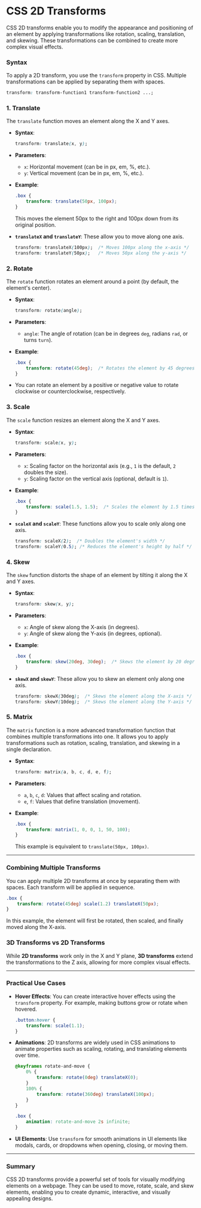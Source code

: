 # CSS 2D Transforms

CSS 2D transforms enable you to modify the appearance and positioning of an element by applying transformations like rotation, scaling, translation, and skewing. These transformations can be combined to create more complex visual effects.

### Syntax

To apply a 2D transform, you use the `transform` property in CSS. Multiple transformations can be applied by separating them with spaces.

```css
transform: transform-function1 transform-function2 ...;
```

### 1. **Translate**
The `translate` function moves an element along the X and Y axes.

- **Syntax**: 
  ```css
  transform: translate(x, y);
  ```

- **Parameters**:
  - `x`: Horizontal movement (can be in px, em, %, etc.).
  - `y`: Vertical movement (can be in px, em, %, etc.).
  
- **Example**:
  ```css
  .box {
      transform: translate(50px, 100px);
  }
  ```

  This moves the element 50px to the right and 100px down from its original position.

- **`translateX` and `translateY`**: These allow you to move along one axis.
  
  ```css
  transform: translateX(100px);  /* Moves 100px along the x-axis */
  transform: translateY(50px);   /* Moves 50px along the y-axis */
  ```

### 2. **Rotate**
The `rotate` function rotates an element around a point (by default, the element's center).

- **Syntax**:
  ```css
  transform: rotate(angle);
  ```

- **Parameters**:
  - `angle`: The angle of rotation (can be in degrees `deg`, radians `rad`, or turns `turn`).
  
- **Example**:
  ```css
  .box {
      transform: rotate(45deg);  /* Rotates the element by 45 degrees */
  }
  ```

- You can rotate an element by a positive or negative value to rotate clockwise or counterclockwise, respectively.

### 3. **Scale**
The `scale` function resizes an element along the X and Y axes.

- **Syntax**:
  ```css
  transform: scale(x, y);
  ```

- **Parameters**:
  - `x`: Scaling factor on the horizontal axis (e.g., `1` is the default, `2` doubles the size).
  - `y`: Scaling factor on the vertical axis (optional, default is `1`).
  
- **Example**:
  ```css
  .box {
      transform: scale(1.5, 1.5);  /* Scales the element by 1.5 times */
  }
  ```

- **`scaleX` and `scaleY`**: These functions allow you to scale only along one axis.
  
  ```css
  transform: scaleX(2);  /* Doubles the element's width */
  transform: scaleY(0.5); /* Reduces the element's height by half */
  ```

### 4. **Skew**
The `skew` function distorts the shape of an element by tilting it along the X and Y axes.

- **Syntax**:
  ```css
  transform: skew(x, y);
  ```

- **Parameters**:
  - `x`: Angle of skew along the X-axis (in degrees).
  - `y`: Angle of skew along the Y-axis (in degrees, optional).
  
- **Example**:
  ```css
  .box {
      transform: skew(20deg, 30deg);  /* Skews the element by 20 degrees on the X-axis and 30 degrees on the Y-axis */
  }
  ```

- **`skewX` and `skewY`**: These allow you to skew an element only along one axis.

  ```css
  transform: skewX(30deg);  /* Skews the element along the X-axis */
  transform: skewY(10deg);  /* Skews the element along the Y-axis */
  ```

### 5. **Matrix**
The `matrix` function is a more advanced transformation function that combines multiple transformations into one. It allows you to apply transformations such as rotation, scaling, translation, and skewing in a single declaration.

- **Syntax**:
  ```css
  transform: matrix(a, b, c, d, e, f);
  ```

- **Parameters**:
  - `a`, `b`, `c`, `d`: Values that affect scaling and rotation.
  - `e`, `f`: Values that define translation (movement).

- **Example**:
  ```css
  .box {
      transform: matrix(1, 0, 0, 1, 50, 100);
  }
  ```

  This example is equivalent to `translate(50px, 100px)`.

---

### Combining Multiple Transforms

You can apply multiple 2D transforms at once by separating them with spaces. Each transform will be applied in sequence.

```css
.box {
    transform: rotate(45deg) scale(1.2) translateX(50px);
}
```

In this example, the element will first be rotated, then scaled, and finally moved along the X-axis.

### 3D Transforms vs 2D Transforms

While **2D transforms** work only in the X and Y plane, **3D transforms** extend the transformations to the Z axis, allowing for more complex visual effects.

---

### Practical Use Cases

- **Hover Effects**: You can create interactive hover effects using the `transform` property. For example, making buttons grow or rotate when hovered.
  
  ```css
  .button:hover {
      transform: scale(1.1);
  }
  ```

- **Animations**: 2D transforms are widely used in CSS animations to animate properties such as scaling, rotating, and translating elements over time.

  ```css
  @keyframes rotate-and-move {
      0% {
          transform: rotate(0deg) translateX(0);
      }
      100% {
          transform: rotate(360deg) translateX(100px);
      }
  }

  .box {
      animation: rotate-and-move 2s infinite;
  }
  ```

- **UI Elements**: Use `transform` for smooth animations in UI elements like modals, cards, or dropdowns when opening, closing, or moving them.

---

### Summary

CSS 2D transforms provide a powerful set of tools for visually modifying elements on a webpage. They can be used to move, rotate, scale, and skew elements, enabling you to create dynamic, interactive, and visually appealing designs.
